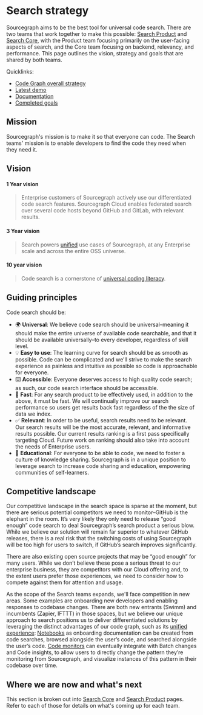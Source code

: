 # Search strategy

Sourcegraph aims to be the best tool for universal code search. There are two teams that work together to make this possible: [Search Product](../../../../product-engineering/engineering/code-graph/search/product.md) and [Search Core](../../../../product-engineering/engineering/code-graph/search/core.md), with the Product team focusing primarily on the user-facing aspects of search, and the Core team focusing on backend, relevancy, and performance. This page outlines the vision, strategy and goals that are shared by both teams.

Quicklinks:

- [Code Graph overall strategy](../index.md)
- [Latest demo](https://www.youtube.com/watch?v=XLfE2YuRwvw)
- [Documentation](https://docs.sourcegraph.com/code_search/)
- [Completed goals](../../../../product-engineering/engineering/code-graph/search/goals_completed.md)

## Mission

Sourcegraph's mission is to make it so that everyone can code. The Search teams' mission is to enable developers to find the code they need when they need it.

## Vision

#### 1 Year vision

> Enterprise customers of Sourcegraph actively use our differentiated code search features. Sourcegraph Cloud enables federated search over several code hosts beyond GitHub and GitLab, with relevant results.

#### 3 Year vision

> Search powers [unified](../index.md#deliver-a-unified-experience) use cases of Sourcegraph, at any Enterprise scale and across the entire OSS universe.

#### 10 year vision

> Code search is a cornerstone of [universal coding literacy](../../index.md#ten-year-vision-democratize-coding).

## Guiding principles

Code search should be:

- 🌍 **Universal**: We believe code search should be universal–meaning it should make the entire universe of available code searchable, and that it should be available universally–to every developer, regardless of skill level.
- 💡 **Easy to use**: The learning curve for search should be as smooth as possible. Code can be complicated and we'll strive to make the search experience as painless and intuitive as possible so code is approachable for everyone.
- ⌨️ **Accessible**: Everyone deserves access to high quality code search; as such, our code search interface should be accessible.
- 🚀 **Fast**: For any search product to be effectively used, in addition to the above, it must be fast. We will continually improve our search performance so users get results back fast regardless of the the size of data we index.
- ✅ **Relevant**: In order to be useful, search results need to be relevant. Our search results will be the most accurate, relevant, and informative results possible. Our current results ranking is a first pass specifically targeting Cloud. Future work on ranking should also take into account the needs of Enterprise users.
- 🧠 **Educational**: For everyone to be able to code, we need to foster a culture of knowledge sharing. Sourcegraph is in a unique position to leverage search to increase code sharing and education, empowering communities of self-learners.

## Competitive landscape

Our competitive landscape in the search space is sparse at the moment, but there are serious potential competitors we need to monitor–GitHub is the elephant in the room. It’s very likely they only need to release “good enough” code search to deal Sourcegraph’s search product a serious blow. While we believe our solution will remain far superior to whatever GitHub releases, there is a real risk that the switching costs of using Sourcegraph will be too high for users to switch, if GitHub’s search improves significantly.

There are also existing open source projects that may be “good enough” for many users. While we don’t believe these pose a serious threat to our enterprise business, they are competitors with our Cloud offering and, to the extent users prefer those experiences, we need to consider how to compete against them for attention and usage.

As the scope of the Search teams expands, we'll face competition in new areas. Some examples are onboarding new developers and enabling responses to codebase changes. There are both new entrants (Swimm) and incumbents (Zapier, IFTTT) in those spaces, but we believe our unique approach to search positions us to deliver differentiated solutions by leveraging the distinct advantages of our code graph, such as its [unified experience](../index.md#deliver-a-unified-experience): [Notebooks](https://sourcegraph.com/search/notebook) as onboarding documentation can be created from code searches, browsed alongside the user’s code, and searched alongside the user’s code. [Code monitors](https://sourcegraph.com/code-monitoring) can eventually integrate with Batch changes and Code insights, to allow users to directly change the pattern they’re monitoring from Sourcegraph, and visualize instances of this pattern in their codebase over time.

## Where we are now and what's next

This section is broken out into [Search Core](./core.md) and [Search Product](./product.md) pages. Refer to each of those for details on what's coming up for each team.
